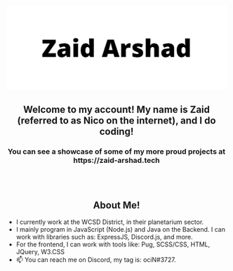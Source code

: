 <div>
  <img src="./me.png"></img>
  <span><h2 align="center">Welcome to my account! My name is Zaid (referred to as Nico on the internet), and I do coding!</h2><h3 align="center">You can see a showcase of some of my more proud projects at https://zaid-arshad.tech</h3></span>
  </div>
  <br>
  <br>
<h2 align="center">
About Me!
  </h2>
  
- I currently work at the WCSD District, in their planetarium sector.
- I mainly program in JavaScript (Node.js) and Java on the Backend. I can work with libraries such as: ExpressJS, Discord.js, and more.
- For the frontend, I can work with tools like: Pug, SCSS/CSS, HTML, JQuery, W3.CSS
- 📫 You can reach me on Discord, my tag is: ociN#3727.
